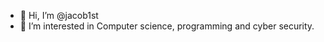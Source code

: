 - 👋 Hi, I’m @jacob1st
- 👀 I’m interested in Computer science, programming and cyber security.

<!---
jacob1st/jacob1st is a ✨ special ✨ repository because its `README.md` (this file) appears on your GitHub profile.
You can click the Preview link to take a look at your changes.
--->
